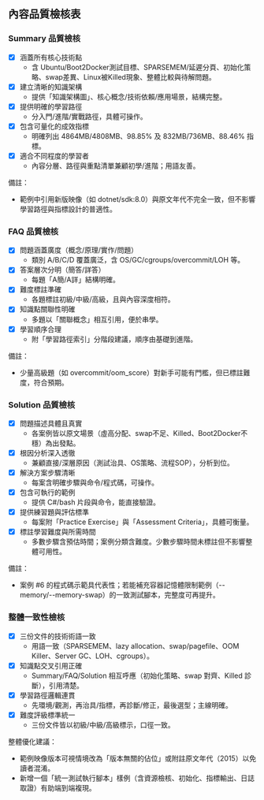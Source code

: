 ## 內容品質檢核表

### Summary 品質檢核
- [x] 涵蓋所有核心技術點
  - 含 Ubuntu/Boot2Docker測試目標、SPARSEMEM/延遲分頁、初始化策略、swap差異、Linux被Killed現象、整體比較與待解問題。
- [x] 建立清晰的知識架構
  - 提供「知識架構圖」、核心概念/技術依賴/應用場景，結構完整。
- [x] 提供明確的學習路徑
  - 分入門/進階/實戰路徑，具體可操作。
- [x] 包含可量化的成效指標
  - 明確列出 4864MB/4808MB、98.85% 及 832MB/736MB、88.46% 指標。
- [x] 適合不同程度的學習者
  - 內容分層、路徑與重點清單兼顧初學/進階；用語友善。

備註：
- 範例中引用新版映像（如 dotnet/sdk:8.0）與原文年代不完全一致，但不影響學習路徑與指標設計的普適性。

### FAQ 品質檢核
- [x] 問題涵蓋廣度（概念/原理/實作/問題）
  - 類別 A/B/C/D 覆蓋廣泛，含 OS/GC/cgroups/overcommit/LOH 等。
- [x] 答案層次分明（簡答/詳答）
  - 每題「A簡/A詳」結構明確。
- [x] 難度標註準確
  - 各題標註初級/中級/高級，且與內容深度相符。
- [x] 知識點關聯性明確
  - 多題以「關聯概念」相互引用，便於串學。
- [x] 學習順序合理
  - 附「學習路徑索引」分階段建議，順序由基礎到進階。

備註：
- 少量高級題（如 overcommit/oom_score）對新手可能有門檻，但已標註難度，符合預期。

### Solution 品質檢核
- [x] 問題描述具體且真實
  - 各案例皆以原文場景（虛高分配、swap不足、Killed、Boot2Docker不穩）為出發點。
- [x] 根因分析深入透徹
  - 兼顧直接/深層原因（測試治具、OS策略、流程SOP），分析到位。
- [x] 解決方案步驟清晰
  - 每案含明確步驟與命令/程式碼，可操作。
- [x] 包含可執行的範例
  - 提供 C#/bash 片段與命令，能直接驗證。
- [x] 提供練習題與評估標準
  - 每案附「Practice Exercise」與「Assessment Criteria」，具體可衡量。
- [x] 標註學習難度與所需時間
  - 多數步驟含預估時間；案例分類含難度。少數步驟時間未標註但不影響整體可用性。

備註：
- 案例 #6 的程式碼示範具代表性；若能補充容器記憶體限制範例（--memory/--memory-swap）的一致測試腳本，完整度可再提升。

### 整體一致性檢核
- [x] 三份文件的技術術語一致
  - 用語一致（SPARSEMEM、lazy allocation、swap/pagefile、OOM Killer、Server GC、LOH、cgroups）。
- [x] 知識點交叉引用正確
  - Summary/FAQ/Solution 相互呼應（初始化策略、swap 對齊、Killed 診斷），引用清楚。
- [x] 學習路徑邏輯連貫
  - 先環境/觀測，再治具/指標，再診斷/修正，最後選型；主線明確。
- [x] 難度評級標準統一
  - 三份文件皆以初級/中級/高級標示，口徑一致。

整體優化建議：
- 範例映像版本可視情境改為「版本無關的佔位」或附註原文年代（2015）以免讀者混淆。
- 新增一個「統一測試執行腳本」樣例（含資源檢核、初始化、指標輸出、日誌取證）有助端到端複現。